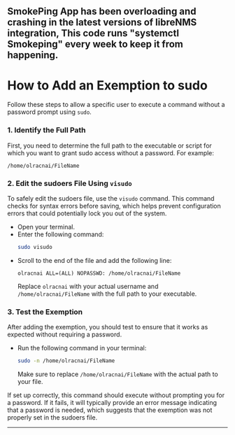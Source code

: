 ## SmokePing App has been overloading and crashing in the latest versions of libreNMS integration, This code runs "systemctl Smokeping" every week to keep it from happening.

# How to Add an Exemption to sudo

Follow these steps to allow a specific user to execute a command without a password prompt using `sudo`.

### 1. Identify the Full Path
First, you need to determine the full path to the executable or script for which you want to grant sudo access without a password. For example:
```
/home/olracnai/FileName
```

### 2. Edit the sudoers File Using `visudo`
To safely edit the sudoers file, use the `visudo` command. This command checks for syntax errors before saving, which helps prevent configuration errors that could potentially lock you out of the system.

- Open your terminal.
- Enter the following command:
  ```bash
  sudo visudo
  ```
- Scroll to the end of the file and add the following line:
  ```
  olracnai ALL=(ALL) NOPASSWD: /home/olracnai/FileName
  ```
  Replace `olracnai` with your actual username and `/home/olracnai/FileName` with the full path to your executable.

### 3. Test the Exemption
After adding the exemption, you should test to ensure that it works as expected without requiring a password.

- Run the following command in your terminal:
  ```bash
  sudo -n /home/olracnai/FileName
  ```
  Make sure to replace `/home/olracnai/FileName` with the actual path to your file.

If set up correctly, this command should execute without prompting you for a password. If it fails, it will typically provide an error message indicating that a password is needed, which suggests that the exemption was not properly set in the sudoers file.

--- 
